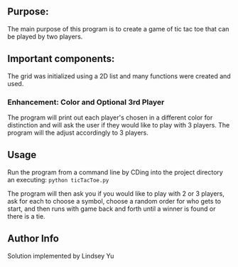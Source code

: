 Purpose:
--------
The main purpose of this program is to create a game of tic tac toe that can be played by two players. 

Important components: 
---------------------
The grid was initialized using a 2D list and many functions were created and used.

### Enhancement: Color and Optional 3rd Player 
The program will print out each player's chosen in a different color for distinction and will ask the user if they would like to play with 3 players. The program will the adjust accordingly to 3 players.

Usage
-----
Run the program from a command line by CDing into the project directory an executing:
`python ticTacToe.py`

The program will then ask you if you would like to play with 2 or 3 players, ask for each to choose a symbol, choose a random order for who gets to start, and then runs with game back and forth until a winner is found or there is a tie.

Author Info
-----------
Solution implemented by Lindsey Yu

